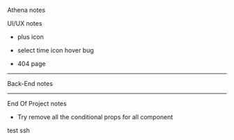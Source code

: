 Athena notes

UI/UX notes

- plus icon

- select time icon hover bug

- 404 page

---

Back-End notes

---

End Of Project notes

- Try remove all the conditional props for all component

test ssh